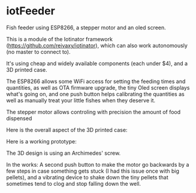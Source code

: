 # iotFeeder
Fish feeder using ESP8266, a stepper motor and an oled screen.

This is a module of the Iotinator framework (https://github.com/reivaxy/iotinator), which can also work autonomously (no master to connect to).

It's using cheap and widely available components (each under $4), and a 3D printed case.

The ESP8266 allows some WiFi access for setting the feeding times and quantities, as well as OTA firmware upgrade, the tiny Oled screen displays what's going on, and one push button helps calibrating the quantities as well as manually treat your little fishes when they deserve it.

The stepper motor allows controling with precision the amount of food dispensed

Here is the overall aspect of the 3D printed case:


Here is a working prototype:


The 3D design is using an Archimedes' screw.


In the works: A second push button to make the motor go backwards by a few steps in case something gets stuck (I had this issue once with big pellets), and a vibrating device to shake down the tiny pellets that sometimes tend to clog and stop falling down the well.